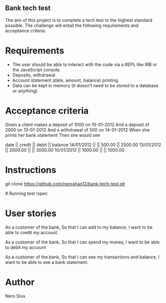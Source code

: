 ## Bank tech test
The aim of this project is to complete a tech test to the highest standard possible. The challenge will entail the following requirements and acceptance criteria:


# Requirements
- The user should be able to interact with the code via a REPL like IRB or the JavaScript console.
- Deposits, withdrawal
- Account statement (date, amount, balance) printing.
- Data can be kept in memory (it doesn't need to be stored to a database or anything).

# Acceptance criteria
Given a client makes a deposit of 1000 on 10-01-2012
And a deposit of 2000 on 13-01-2012
And a withdrawal of 500 on 14-01-2012
When she prints her bank statement
Then she would see

date || credit || debit || balance
14/01/2012 || || 500.00 || 2500.00
13/01/2012 || 2000.00 || || 3000.00
10/01/2012 || 1000.00 || || 1000.00

# Instructions
git clone https://github.com/neroshan12/bank-tech-test.git

# Running test
rspec

# User stories
As a customer of the bank,
So that I can add to my balance,
I want to be able to credit my account.

As a customer of the bank,
So that I can spend my money,
I want to be able to debit my account

As a customer of the bank,
So that I can see my transactions and balance,
I want to be able to see a bank statement.

# Author

Nero Siva

